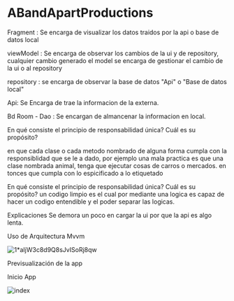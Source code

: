 # ABandApartProductions

Fragment : Se encarga de visualizar los datos traidos por la api o base de datos local

viewModel : Se encarga de observar los cambios de la ui y de repository, cualquier cambio generado el model se encarga de gestionar el cambio de la ui o al repository

repository : se encarga de observar la base de datos "Api" o "Base de datos local"

Api: Se Encarga de trae la informacion de la externa.

Bd Room - Dao : Se encargan de almancenar la informacion en local.

En qué consiste el principio de responsabilidad única? Cuál es su propósito? 

en que cada clase o cada metodo nombrado de alguna forma cumpla con la responsiblidad que se le a dado, por ejemplo una mala practica es que una clase nombrada animal, tenga que ejecutar cosas de carros o mercados. en tonces que cumpla con lo espicificado a lo etiquetado

En qué consiste el principio de responsabilidad única? Cuál es su propósito? 
un codigo limpio es el cual por mediante una logica es capaz de hacer un codigo entendible y el poder separar las logicas.

Explicaciones 
Se demora un poco en cargar la ui por que la api es algo lenta.

Uso de Arquitectura Mvvm

![1*aIjW3c8d9Q8sJvISoRj8qw](https://user-images.githubusercontent.com/28158130/57504008-4f360500-72b8-11e9-8230-2d33891c2f81.png)

Previsualización de la app

Inicio App

![index](https://user-images.githubusercontent.com/28158130/57895479-6f624880-7811-11e9-8613-f133b8368afd.jpeg)
